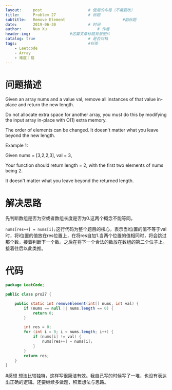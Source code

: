 ```yaml
---
layout:     post   				    # 使用的布局（不需要改）
title:      Problem 27				# 标题 
subtitle:   Remove Element                         #副标题
date:       2019-06-30				# 时间
author:     Nuo Xu 						# 作者
header-img:              	#这篇文章标题背景图片
catalog: true 						# 是否归档
tags:								#标签
    - Leetcode
    - Array
    - 难度：易
---
```

# 问题描述
Given an array nums and a value val, remove all instances of that value in-place and return the new length.

Do not allocate extra space for another array, you must do this by modifying the input array in-place with O(1) extra memory.

The order of elements can be changed. It doesn't matter what you leave beyond the new length.

Example 1:

Given nums = [3,2,2,3], val = 3,

Your function should return length = 2, with the first two elements of nums being 2.

It doesn't matter what you leave beyond the returned length.

# 解决思路
先判断数组是否为空或者数组长度是否为0.这两个概念不能等同。

`nums[res++] = nums[i];`这行代码为整个题目的核心，表示当i位置的值不等于val时，将i位置的值放在res位置上，在将res自加1.当两个位置的值相同时，将会跳过那个数，接着判断下一个数。之后在将下一个合法的数放在数组的第二个位子上。接着往后以此类推。

# 代码
```java
package LeetCode;

public class pro27 {

    public static int removeElement(int[] nums, int val) {
        if (nums == null || nums.length == 0) {
            return 0;
        }

        int res = 0;
        for (int i = 0; i < nums.length; i++) {
            if (nums[i] != val) {
                nums[res++] = nums[i];
            }
        }
        return res;
    }
}
```
#感想
想法比较独特，这样写很简洁有效。我自己写的时候写了一堆，也没有表达出正确的逻辑。还要继续多做题，积累想法与思路。